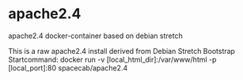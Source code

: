 # apache2.4
apache2.4 docker-container based on debian stretch

This is a raw apache2.4 install derived from Debian Stretch Bootstrap
Startcommand:
    docker run -v [local_html_dir]:/var/www/html -p [local_port]:80 spacecab/apache2.4

